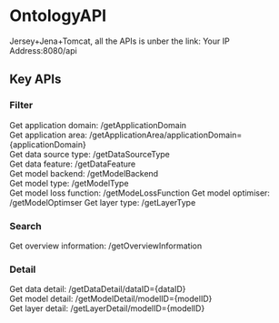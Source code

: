 # OntologyAPI
Jersey+Jena+Tomcat, all the APIs is unber the link: Your IP Address:8080/api
## Key APIs
### Filter
Get application domain: /getApplicationDomain  
Get application area: /getApplicationArea/applicationDomain={applicationDomain}  
Get data source type: /getDataSourceType  
Get data feature: /getDataFeature  
Get model backend: /getModelBackend  
Get model type: /getModelType  
Get model loss function: /getModeLossFunction
Get model optimiser: /getModelOptimser
Get layer type: /getLayerType  
### Search
Get overview information: /getOverviewInformation  
### Detail
Get data detail: /getDataDetail/dataID={dataID}  
Get model detail: /getModelDetail/modelID={modelID}  
Get layer detail: /getLayerDetail/modelID={modelID}  
